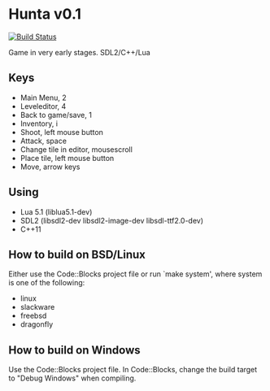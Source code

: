 # Hunta v0.1
[![Build Status](https://travis-ci.org/freddn/Hunta2.svg)](https://travis-ci.org/freddn/Hunta2)

Game in very early stages. SDL2/C++/Lua


## Keys
 - Main Menu, 2
 - Leveleditor, 4
 - Back to game/save, 1
 - Inventory, i
 - Shoot, left mouse button
 - Attack, space
 - Change tile in editor, mousescroll
 - Place tile, left mouse button
 - Move, arrow keys

## Using
 - Lua 5.1 (liblua5.1-dev)
 - SDL2 (libsdl2-dev libsdl2-image-dev libsdl-ttf2.0-dev)
 - C++11

## How to build on BSD/Linux
Either use the Code::Blocks project file or run `make system', where system is one of the following:
 - linux
 - slackware
 - freebsd
 - dragonfly 

## How to build on Windows
Use the Code::Blocks project file. In Code::Blocks, change the build target to "Debug Windows" when compiling.
